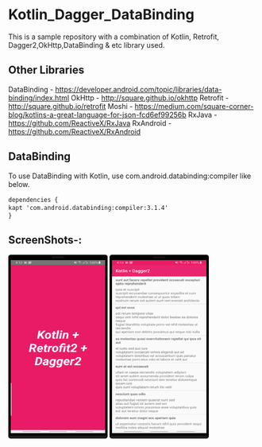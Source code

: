 # Kotlin_Dagger_DataBinding
This is a sample repository with a combination of Kotlin, Retrofit, Dagger2,OkHttp,DataBinding &amp; etc library used.


## Other Libraries

<p>
  
  DataBinding - https://developer.android.com/topic/libraries/data-binding/index.html 
  OkHttp - http://square.github.io/okhttp
  Retrofit - http://square.github.io/retrofit 
  Moshi - https://medium.com/square-corner-blog/kotlins-a-great-language-for-json-fcd6ef99256b
  RxJava - https://github.com/ReactiveX/RxJava
  RxAndroid - https://github.com/ReactiveX/RxAndroid
  
  </p>

## DataBinding
   To use DataBinding with Kotlin, use com.android.databinding:compiler like below.

    dependencies {
    kapt 'com.android.databinding:compiler:3.1.4'
    }

## ScreenShots-:
<div class="row">
<img src="https://github.com/er-akashgarg/Kotlin_Dagger_DataBinding/blob/master/screens/scr1.png" width="200" height="370" />
<img src="https://github.com/er-akashgarg/Kotlin_Dagger_DataBinding/blob/master/screens/scr2.png" width="200" height="370" />
</div>


